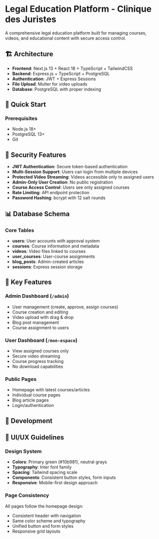# Legal Education Platform - Clinique des Juristes

A comprehensive legal education platform built for managing courses, videos, and educational content with secure access control.

## 🏗️ Architecture

- **Frontend**: Next.js 13 + React 18 + TypeScript + TailwindCSS
- **Backend**: Express.js + TypeScript + PostgreSQL
- **Authentication**: JWT + Express Sessions
- **File Upload**: Multer for video uploads
- **Database**: PostgreSQL with proper indexing

## 🚀 Quick Start

### Prerequisites
- Node.js 18+
- PostgreSQL 13+
- Git

## 🔐 Security Features

- **JWT Authentication**: Secure token-based authentication
- **Multi-Session Support**: Users can login from multiple devices
- **Protected Video Streaming**: Videos accessible only to assigned users
- **Admin-Only User Creation**: No public registration
- **Course Access Control**: Users see only assigned courses
- **Rate Limiting**: API endpoint protection
- **Password Hashing**: bcrypt with 12 salt rounds

## 📊 Database Schema

### Core Tables
- **users**: User accounts with approval system
- **courses**: Course information and metadata
- **videos**: Video files linked to courses
- **user_courses**: User-course assignments
- **blog_posts**: Admin-created articles
- **sessions**: Express session storage

## 🎯 Key Features

### Admin Dashboard (`/admin`)
- User management (create, approve, assign courses)
- Course creation and editing
- Video upload with drag & drop
- Blog post management
- Course assignment to users

### User Dashboard (`/mon-espace`)
- View assigned courses only
- Secure video streaming
- Course progress tracking
- No download capabilities

### Public Pages
- Homepage with latest courses/articles
- Individual course pages
- Blog article pages
- Login/authentication

## 🔧 Development

## 🎨 UI/UX Guidelines

### Design System
- **Colors**: Primary green (#10b981), neutral grays
- **Typography**: Inter font family
- **Spacing**: Tailwind spacing scale
- **Components**: Consistent button styles, form inputs
- **Responsive**: Mobile-first design approach

### Page Consistency
All pages follow the homepage design:
- Consistent header with navigation
- Same color scheme and typography
- Unified button and form styles
- Responsive grid layouts